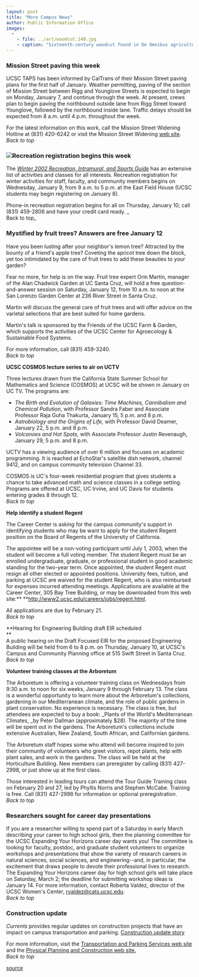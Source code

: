 ```yaml
---
layout: post
title: "More Campus News"
author: Public Information Office
images:
  -
    - file: ../art/woodcut.140.jpg
    - caption: "Sixteenth-century woodcut found in De Omnibus agriculturae partibus, by Petrus Crescentius."
---
```


### Mission Street paving this week

UCSC TAPS has been informed by CalTrans of their Mission Street paving plans for the first half of January. Weather permitting, paving of the section of Mission Street between Rigg and Younglove Streets is expected to begin on Monday, January 7, and continue through the week. At present, crews plan to begin paving the northbound outside lane from Rigg Street toward Younglove, followed by the northbound inside lane. Traffic delays should be expected from 8 a.m. until 4 p.m. throughout the week.  
  
For the latest information on this work, call the Mission Street Widening Hotline at (831) 420-6242 or visit the Mission Street Widening [web site][1].   
_Back to top_

### ![][2]Recreation registration begins this week

The [_Winter 2002 Recreation, Intramural, and Sports Guide_][3] has an extensive list of activities and classes for all interests. Recreation registration for winter activities for staff, faculty, and community members begins on Wednesday, January 9, from 9 a.m. to 5 p.m. at the East Field House (UCSC students may begin registering on January 8).

Phone-in recreation registration begins for all on Thursday, January 10; call (831) 459-2806 and have your credit card ready. _  
Back to top_

### Mystified by fruit trees? Answers are free January 12

Have you been lusting after your neighbor's lemon tree? Attracted by the bounty of a friend's apple tree? Coveting the apricot tree down the block, yet too intimidated by the care of fruit trees to add these beauties to your garden?  
  
Fear no more, for help is on the way. Fruit tree expert Orin Martin, manager of the Alan Chadwick Garden at UC Santa Cruz, will hold a free question-and-answer session on Saturday, January 12, from 10 a.m. to noon at the San Lorenzo Garden Center at 236 River Street in Santa Cruz.  
  
Martin will discuss the general care of fruit trees and will offer advice on the varietal selections that are best suited for home gardens.  
  
Martin's talk is sponsored by the Friends of the UCSC Farm & Garden, which supports the activities of the UCSC Center for Agroecology & Sustainable Food Systems.  
  
For more information, call (831) 459-3240.  
_Back to top_

**UCSC COSMOS lecture series to air on UCTV**

Three lectures drawn from the California State Summer School for Mathematics and Science (COSMOS) at UCSC will be shown in January on UC TV. The programs are:

* _The Birth and Evolution of Galaxies: Time Machines, Cannibalism and Chemical Pollution_, with Professor Sandra Faber and Associate Professor Raja Guha Thakurta, January 15, 5 p.m. and 8 p.m.
* _Astrobiology and the Origins of Life,_ with Professor David Deamer, January 22, 5 p.m. and 8 p.m.
* _Volcanoes and Hot Spots,_ with Associate Professor Justin Revenaugh, January 29, 5 p.m. and 8 p.m.

UCTV has a viewing audience of over 6 million and focuses on academic programming. It is reached at EchoStar's satellite dish network, channel 9412, and on campus community television Channel 33.

COSMOS is UC's four-week residential program that gives students a chance to take advanced math and science classes in a college setting. Programs are offered at UCSC, UC Irvine, and UC Davis for students entering grades 8 through 12.   
_Back to top_

**Help identify a student Regent**

The Career Center is asking for the campus community's support in identifying students who may be want to apply for the student Regent position on the Board of Regents of the University of California.

The appointee will be a non-voting participant until July 1, 2003, when the student will become a full voting member. The student Regent must be an enrolled undergraduate, graduate, or professional student in good academic standing for the two-year term. Once appointed, the student Regent must resign all other elected or appointed positions. University fees, tuition, and parking at UCSC are waived for the student Regent, who is also reimbursed for expenses incurred attending meetings. Applications are available at the Career Center, 305 Bay Tree Building, or may be downloaded from this web site:** **<http://www2.ucsc.edu/careers/jobs/regent.html>.

All applications are due by February 21.  
_Back to top_

**Hearing for Engineering Building draft EIR scheduled  
**  
A public hearing on the Draft Focused EIR for the proposed Engineering Building will be held from 6 to 8 p.m. on Thursday, January 10, at UCSC's Campus and Community Planning office at 515 Swift Street in Santa Cruz.  
_Back to top_

**Volunteer training classes at the Arboretum**

The Arboretum is offering a volunteer training class on Wednesdays from 9:30 a.m. to noon for six weeks, January 9 through February 13. The class is a wonderful opportunity to learn more about the Arboretum's collections, gardening in our Mediterranean climate, and the role of public gardens in plant conservation. No experience is necessary. The class is free, but attendees are expected to buy a book: _Plants of the World's Mediterranean Climates, _by Peter Dallman (approximately $28). The majority of the time will be spent out in the gardens. The Arboretum's collections include extensive Australian, New Zealand, South African, and Californian gardens.

The Arboretum staff hopes some who attend will become inspired to join their community of volunteers who greet visitors, repot plants, help with plant sales, and work in the gardens. The class will be held at the Horticulture Building. New members can preregister by calling (831) 427-2998, or just show up at the first class.   
  
Those interested in leading tours can attend the Tour Guide Training class on February 20 and 27, led by Phyllis Norris and Stephen McCabe. Training is free. Call (831) 427-2998 for information or optional preregistration.  
_Back to top_

### Researchers sought for career day presentations

If you are a researcher willing to spend part of a Saturday in early March describing your career to high school girls, then the planning committee for the UCSC Expanding Your Horizons career day wants you! The committee is looking for faculty, postdoc, and graduate student volunteers to organize workshops and presentations that show the variety of research careers in natural sciences, social sciences, and engineering--and, in particular, the excitement that draws people to devote their professional lives to research. The Expanding Your Horizons career day for high school girls will take place on Saturday, March 2; the deadline for submitting workshop ideas is January 14\. For more information, contact Roberta Valdez, director of the UCSC Women's Center, rvaldez@cats.ucsc.edu.  
_Back to top_

### Construction update

_Currents_ provides regular updates on construction projects that have an impact on campus transportation and parking. [Construction update story][4]

For more information, visit the [Transportation and Parking Services web site][5] and the [Physical Planning and Construction web site.  
][6]_Back to top_

  

[1]: http://www.missionwidening.com/Trafficupdate.htm
[2]: ../art/Rec_Cover02_140.jpg
[3]: http://www.ucsc.edu/opers/rec/
[4]: ../../construction.html
[5]: http://www2.ucsc.edu/taps/
[6]: http://www2.ucsc.edu/ppc/

[source](http://www1.ucsc.edu/currents/01-02/01-07/morenews.html "Permalink to morenews")
